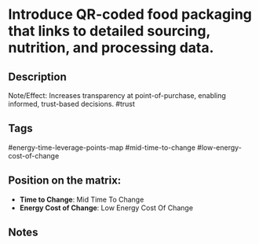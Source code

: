 # Introduce QR-coded food packaging that links to detailed sourcing, nutrition, and processing data.

## Description
Note/Effect: Increases transparency at point-of-purchase, enabling informed, trust-based decisions.   #trust

## Tags
#energy-time-leverage-points-map #mid-time-to-change #low-energy-cost-of-change

## Position on the matrix:
- **Time to Change**: Mid Time To Change
- **Energy Cost of Change**: Low Energy Cost Of Change

## Notes
<!-- Add your notes here -->
